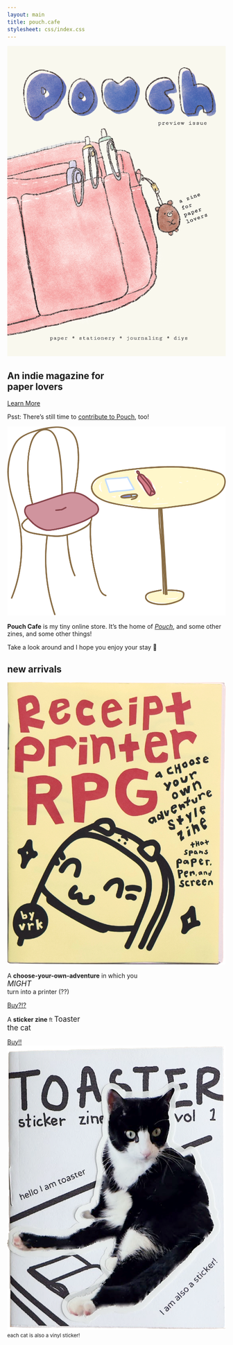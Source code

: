```yaml
---
layout: main
title: pouch.cafe
stylesheet: css/index.css
---
```

<div id="hero">
  <div class="content">
    <a href="/preorder"><img src="/images/cover.png" class="cover" /></a>
    <div class="herotext">
      <h2>An indie magazine for<br>paper lovers</h2>
      <a href="/preorder" class="button">Learn More</a>
      <p class="psst">Psst: There’s still time to <a href="/contribute">contribute to Pouch</a>, too!</p>
    </div>
  </div>
</div>

<div id="intro">
  <div class="content">
    <img src="/images/table.png" class="cafetable" />
    <div class="explanation">
      <p>
        <strong>Pouch Cafe</strong> is my tiny online store. It’s the home of <a href="/pouch"><em>Pouch</em></a>, and some other zines, and some other things!
      </p>
      <p>
        Take a look around and I hope you enjoy your stay 💞
      </p>
    </div>
  </div>
</div>



<div id="newarrivals">
  <h2>new arrivals</h2>
  <div class="content">
    <div class="rprpg">
      <div class="coverbox">
        <a href="/rprpg"><img src="/images/rprpg-cover.png" class="rprpg-cover"/></a>
      </div>
      <div class="zine-explained">
        <p class="whiteoutlinetext">
          A <strong>choose-your-own-adventure</strong> in which you
          <br>
        <big><em>MIGHT</em></big><br>
        turn into a printer (??)
        </p>
        <a href="/rprpg" class="button">Buy?!?</a>
      </div> 
    </div>
    <div class="toaster">
      <div class="zine-explained">
        <p class="whiteoutlinetext">
          A <strong>sticker zine</strong> <small>ft</small>
        <big id="toasterthecat">Toaster<br> the cat</big>
        </p>
        <a href="/toasterzine" class="button">Buy!!</a>
      </div> 
      <div class="coverbox toastercoverbox">
          <a href="/toasterzine"><img src="/images/toaster-cover.png" class="toaster-cover" /></a>
          <small class="whiteoutlinetext">each cat is also a vinyl sticker!</small>
      </div> 
    </div>
  </div>
</div>

<!--
<div id="announcements">
  <h2>announcements</h2>
  <div class="content table">
    <div class="row">
      <span class="subject">
        ∙ Pouch Cafe is LIVE!
      </span>
      <span class="author">vrk</span>
      <span class="date">Jan 10 2024</span>
    </div>
  </div>
</div>
-->